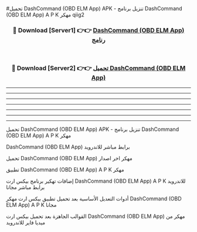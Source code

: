 #تحميل DashCommand (OBD ELM App)  APK - تنزيل برنامج DashCommand (OBD ELM App)  A P K مهكر qiig2 



<div align="center">
<h3>🔴 Download [Server1] 👉👉 <a href="https://apkdownload10.web.app/?title=DashCommand (OBD ELM App) ">DashCommand (OBD ELM App)  رنامج</a></h3><br>

<h3>🔴 Download [Server2] 👉👉 <a href="https://apkdownload10.web.app/?title=DashCommand (OBD ELM App) ">تحميل DashCommand (OBD ELM App)  </a></h3>
</div>


----------------------------------------------------------

----------------------------------------------------------

----------------------------------------------------------

----------------------------------------------------------

----------------------------------------------------------

----------------------------------------------------------

----------------------------------------------------------

تحميل DashCommand (OBD ELM App)  APK - تنزيل برنامج DashCommand (OBD ELM App)  A P K مهكر

DashCommand (OBD ELM App)  برابط مباشر للاندرويد

تحميل DashCommand (OBD ELM App)  مهكر اخر اصدار

تطبيق DashCommand (OBD ELM App)  A P K مهكر

إضافات تهكير برنامج بيكس ارت DashCommand (OBD ELM App)  A P K للاندرويد برابط مباشر مجانا

أدوات التعديل الأساسية بعد تحميل تطبيق بيكس ارت مهكر DashCommand (OBD ELM App)  A P K مجانا

القوالب الجاهزة بعد تحميل بيكس ارت DashCommand (OBD ELM App)  مهكر من ميديا فاير للاندرويد


